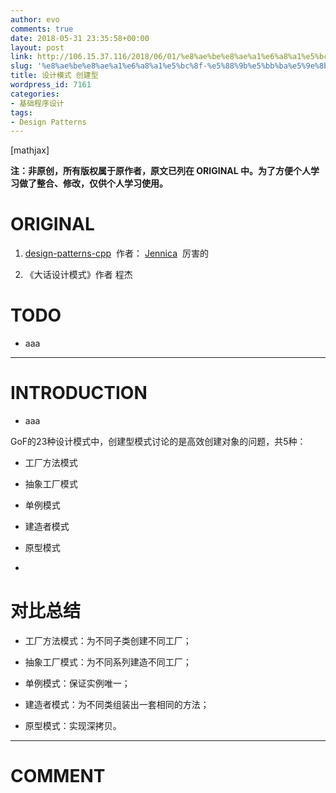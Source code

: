 ```yaml
---
author: evo
comments: true
date: 2018-05-31 23:35:58+00:00
layout: post
link: http://106.15.37.116/2018/06/01/%e8%ae%be%e8%ae%a1%e6%a8%a1%e5%bc%8f-%e5%88%9b%e5%bb%ba%e5%9e%8b/
slug: '%e8%ae%be%e8%ae%a1%e6%a8%a1%e5%bc%8f-%e5%88%9b%e5%bb%ba%e5%9e%8b'
title: 设计模式 创建型
wordpress_id: 7161
categories:
- 基础程序设计
tags:
- Design Patterns
---
```


<!-- more -->

[mathjax]

**注：非原创，所有版权属于原作者，原文已列在 ORIGINAL 中。为了方便个人学习做了整合、修改，仅供个人学习使用。**


# ORIGINAL





 	
  1. [design-patterns-cpp](https://github.com/yogykwan/design-patterns-cpp)  作者： [Jennica](http://jennica.space/)  厉害的

 	
  2. 《大话设计模式》作者 程杰




# TODO





 	
  * aaa





* * *





# INTRODUCTION





 	
  * aaa




GoF的23种设计模式中，创建型模式讨论的是高效创建对象的问题，共5种：

 	
  * 工厂方法模式

 	
  * 抽象工厂模式

 	
  * 单例模式

 	
  * 建造者模式

 	
  * 原型模式

 	
  * 



# 对比总结





 	
  * 工厂方法模式：为不同子类创建不同工厂；

 	
  * 抽象工厂模式：为不同系列建造不同工厂；

 	
  * 单例模式：保证实例唯一；

 	
  * 建造者模式：为不同类组装出一套相同的方法；

 	
  * 原型模式：实现深拷贝。






















* * *





# COMMENT



